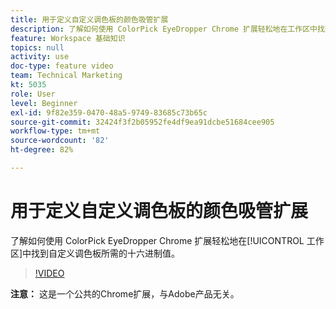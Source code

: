 ```yaml
---
title: 用于定义自定义调色板的颜色吸管扩展
description: 了解如何使用 ColorPick EyeDropper Chrome 扩展轻松地在工作区中找到自定义调色板所需的十六进制值。
feature: Workspace 基础知识
topics: null
activity: use
doc-type: feature video
team: Technical Marketing
kt: 5035
role: User
level: Beginner
exl-id: 9f82e359-0470-48a5-9749-83685c73b65c
source-git-commit: 32424f3f2b05952fe4df9ea91dcbe51684cee905
workflow-type: tm+mt
source-wordcount: '82'
ht-degree: 82%

---
```


# 用于定义自定义调色板的颜色吸管扩展

了解如何使用 ColorPick EyeDropper Chrome 扩展轻松地在[!UICONTROL 工作区]中找到自定义调色板所需的十六进制值。

>[!VIDEO](https://video.tv.adobe.com/v/33775/?quality=12)

**注意：** 这是一个公共的Chrome扩展，与Adobe产品无关。
